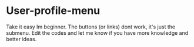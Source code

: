 # User-profile-menu
Take it easy Im beginner.
The buttons (or links) dont work, it's just the submenu.
Edit the codes and let me know if you have more knowledge and better ideas.
